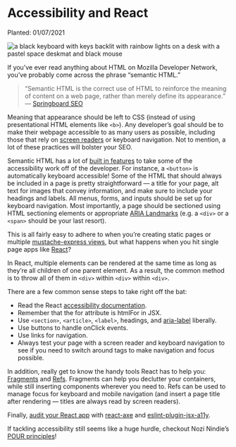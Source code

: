 # Accessibility and React

Planted: 01/07/2021

![a black keyboard with keys backlit with rainbow lights on a desk with a pastel space deskmat and black mouse](https://images.abbeyperini.com/accessibility/keyboard.png)

If you’ve ever read anything about HTML on Mozilla Developer Network, you’ve probably come across the phrase “semantic HTML.”

> “Semantic HTML is the correct use of HTML to reinforce the meaning of content on a web page, rather than merely define its appearance.” — [Springboard SEO](http://www.springboardseo.com/resources/what-is/semantic-html.html)

Meaning that appearance should be left to CSS (instead of using presentational HTML elements like `<b>`). Any developer’s goal should be to make their webpage accessible to as many users as possible, including those that rely on [screen readers](https://webaim.org/techniques/screenreader/) or keyboard navigation. Not to mention, a lot of these practices will bolster your SEO.

Semantic HTML has a lot of [built in features](https://developer.mozilla.org/en-US/docs/Learn/Accessibility/HTML) to take some of the accessibility work off of the developer. For instance, a `<button>` is automatically keyboard accessible! Some of the HTML that should always be included in a page is pretty straightforward — a title for your page, alt text for images that convey information, and make sure to include your headings and labels. All menus, forms, and inputs should be set up for keyboard navigation. Most importantly, a page should be sectioned using HTML sectioning elements or appropriate [ARIA Landmarks](https://www.w3.org/TR/wai-aria-practices/examples/landmarks/HTML5.html) (e.g. a `<div>` or a `<span>` should be your last resort).

This is all fairly easy to adhere to when you’re creating static pages or multiple [mustache-express views](https://www.npmjs.com/package/mustache-express), but what happens when you hit single page apps like [React](https://reactjs.org/)?

In React, multiple elements can be rendered at the same time as long as they’re all children of one parent element. As a result, the common method is to throw all of them in `<div>` within `<div>` within `<div>`.

There are a few common sense steps to take right off the bat:

* Read the React [accessibility documentation](https://reactjs.org/docs/accessibility.html).
* Remember that the for attribute is htmlFor in JSX.
* Use `<section>`, `<article>`, `<label>`, headings, and [aria-label](https://developer.mozilla.org/en-US/docs/Web/Accessibility/ARIA/ARIA_Techniques/Using_the_aria-label_attribute) liberally.
* Use buttons to handle onClick events.
* Use links for navigation.
* Always test your page with a screen reader and keyboard navigation to see if you need to switch around tags to make navigation and focus possible.

In addition, really get to know the handy tools React has to help you: [Fragments](https://reactjs.org/docs/fragments.html) and [Refs](https://reactjs.org/docs/refs-and-the-dom.html). Fragments can help you declutter your containers, while still inserting components wherever you need to. Refs can be used to manage focus for keyboard and mobile navigation (and insert a page title after rendering — titles are always read by screen readers).

Finally, [audit your React app](https://web.dev/accessibility-auditing-react/) with [react-axe](https://github.com/dequelabs/react-axe) and [eslint-plugin-jsx-a11y](https://github.com/jsx-eslint/eslint-plugin-jsx-a11y).

If tackling accessibility still seems like a huge hurdle, checkout Nozi Nindie’s [POUR principles](https://medium.com/the-school-of-do/making-accessibility-accessible-the-pour-principles-f5ad21eda12f)!
